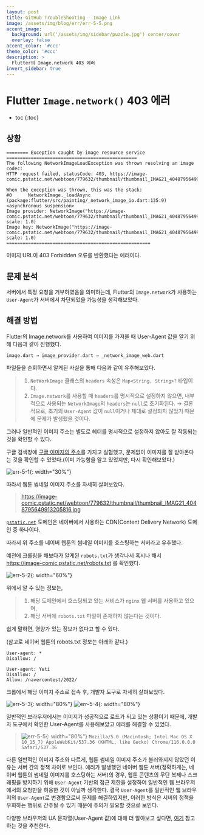 ```yaml
---
layout: post
title: GitHub TroubleShooting - Image Link
image: /assets/img/blog/err/err-5-5.png
accent_image: 
  background: url('/assets/img/sidebar/puzzle.jpg') center/cover
  overlay: false
accent_color: '#ccc'
theme_color: '#ccc'
description: >
  Flutter의 Image.network 403 에러
invert_sidebar: true
---
```


# Flutter `Image.network()` 403 에러

* toc
{:toc}


## 상황

```
======== Exception caught by image resource service ================================================
The following NetworkImageLoadException was thrown resolving an image codec:
HTTP request failed, statusCode: 403, https://image-comic.pstatic.net/webtoon/779632/thumbnail/thumbnail_IMAG21_4048795649913205816.jpg

When the exception was thrown, this was the stack: 
#0      NetworkImage._loadAsync (package:flutter/src/painting/_network_image_io.dart:135:9)
<asynchronous suspension>
Image provider: NetworkImage("https://image-comic.pstatic.net/webtoon/779632/thumbnail/thumbnail_IMAG21_4048795649913205816.jpg", scale: 1.0)
Image key: NetworkImage("https://image-comic.pstatic.net/webtoon/779632/thumbnail/thumbnail_IMAG21_4048795649913205816.jpg", scale: 1.0)
=====================================================
```

이미지 URL이 403 Forbidden 오류를 반환했다는 에러이다.


## 문제 분석

서버에서 특정 요청을 거부하였음을 의미하는데, Flutter의 `Image.network`가 사용하는 `User-Agent`가 서버에서 차단되었을 가능성을 생각해보았다.


## 해결 방법

Flutter의 Image.network를 사용하여 이미지를 가져올 때 User-Agent 값을 알기 위해 다음과 같이 진행했다.

`image.dart → image_provider.dart → _network_image_web.dart`

파일들을 순회하면서 알게된 사실을 통해 다음과 같이 유추해보았다.

> 1. `NetWorkImage` 클래스의 `headers` 속성은 `Map<String, String>?` 타입이다.
> 2. `Image.network`를 사용할 때 `headers`를 명시적으로 설정하지 않으면, 내부적으로 사용되는 `NetworkImage`의 `headers`는 `null`로 초기화된다.
> → 결론적으로, 초기의 `User-Agent` 값이 `null`이거나 제대로 설정되지 않았기 때문에 문제가 발생했을 것이다.

그러나 일반적인 이미지 주소는 별도로 헤더를 명시적으로 설정하지 않아도 잘 작동되는 것을 확인할 수 있다.

구글 검색창에 [구글 이미지의 주소](https://www.google.com/images/branding/googlelogo/1x/googlelogo_light_color_272x92dp.png)를 가지고 실험했고, 문제없이 이미지를 잘 받아온다는 것을 확인할 수 있었다.(이미 가능함을 알고 있었지만, 다시 확인해보았다.)

![err-5-1](/assets/img/blog/err/err-5-1.png){: width="30%"}

따라서 웹툰 썸네일 이미지 주소를 자세히 살펴보았다.

> https://image-comic.pstatic.net/webtoon/779632/thumbnail/thumbnail_IMAG21_4048795649913205816.jpg

[`pstatic.net`](http://pstatic.net) 도메인은 네이버에서 사용하는 CDN(Content Delivery Network) 도메인 중 하나이다.

따라서 위 주소를 네이버 웹툰의 썸네일 이미지를 호스팅하는 서버라고 유추했다.

예전에 크롤링을 해보다가 알게된 `robots.txt`가 생각나서 혹시나 해서 https://image-comic.pstatic.net/robots.txt 를 확인했다.

![err-5-2](/assets/img/blog/err/err-5-2.png){: width="60%"}

위에서 알 수 있는 정보는, 

> 1. 해당 도메인에서 호스팅되고 있는 서비스가 `nginx` 웹 서버를 사용하고 있으며, 
> 2. 해당 서버에 `robots.txt` 파일이 존재하지 않는다는 것이다.

쉽게 말하면, 영양가 있는 정보가 없다고 할 수 있다.

(참고로 네이버 웹툰의 robots.txt 정보는 아래와 같다.)

```
User-agent: *
Disallow: /

User-agent: Yeti
Disallow: /
Allow: /navercontest/2022/
```

크롬에서 해당 이미지 주소로 접속 후, 개발자 도구로 자세히 살펴보았다.

![err-5-3](/assets/img/blog/err/err-5-3.png){: width="80%"}
![err-5-4](/assets/img/blog/err/err-5-4.png){: width="80%"}

일반적인 브라우저에서는 이미지가 성공적으로 로드가 되고 있는 상황이기 때문에, 개발자 도구에서 확인한 User-Agent를 사용해보았고 에러를 해결할 수 있었다.

> ![err-5-5](/assets/img/blog/err/err-5-5.png){: width="80%"}
> `Mozilla/5.0 (Macintosh; Intel Mac OS X 10_15_7) AppleWebKit/537.36 (KHTML, like Gecko) Chrome/116.0.0.0 Safari/537.36`

다른 일반적인 이미지 주소와 다르게, 웹툰 썸네일 이미지 주소가 불러와지지 않았던 이유는 서버 간의 정책 차이로 보인다. 에러가 발생했던 네이버 웹툰 서버(정확하게는, 네이버 웹툰의 썸네일 이미지를 호스팅하는 서버)의 경우, 웹툰 콘텐츠의 무단 복제나 스크래핑을 방지하기 위해 `User-Agent` 기반의 접근 제한을 설정하여 일반적인 웹 브라우저에서의 요청만을 허용한 것이 아닐까 생각한다. 결국 `User-Agent`를 일반적인 웹 브라우저의 `User-Agent`로 변경함으로써 문제를 해결하였지만, 이러한 방식은 서버의 정책을 우회하는 행위로 간주될 수 있기 때문에 주의가 필요할 것으로 보인다.

다양한 브라우저의 UA 문자열(User-Agent 값)에 대해 더 알아보고 싶다면, [여기](https://developer.mozilla.org/en-US/docs/Web/HTTP/Headers/User-Agent) 참고하는 것을 추천한다.
